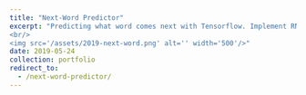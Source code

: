 ```yaml
---
title: "Next-Word Predictor"
excerpt: "Predicting what word comes next with Tensorflow. Implement RNN and LSTM to develope four models of various languages.
<br/>
<img src='/assets/2019-next-word.png' alt='' width='500'/>"
date: 2019-05-24
collection: portfolio
redirect_to:
  - /next-word-predictor/
---
```

